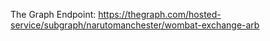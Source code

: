 The Graph Endpoint: https://thegraph.com/hosted-service/subgraph/narutomanchester/wombat-exchange-arb
